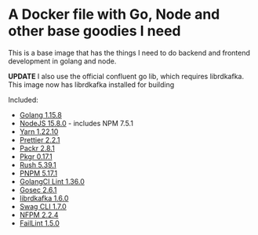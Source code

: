 # A Docker file with Go, Node and other base goodies I need

This is a base image that has the things I need to do backend and frontend development in golang and node.

**UPDATE** I also use the official confluent go lib, which requires librdkafka. This image now has librdkafka installed for building

Included:

- [Golang 1.15.8](https://golang.org/)
- [NodeJS 15.8.0](https://nodejs.org/en/) - includes NPM 7.5.1
- [Yarn 1.22.10](https://www.npmjs.com/package/yarn)
- [Prettier 2.2.1](https://www.npmjs.com/package/prettier)
- [Packr 2.8.1](https://github.com/gobuffalo/packr)
- [Pkgr 0.17.1](https://github.com/markbates/pkger)
- [Rush 5.39.1](https://www.npmjs.com/package/@microsoft/rush)
- [PNPM 5.17.1](https://www.npmjs.com/package/pnpm)
- [GolangCI Lint 1.36.0](https://github.com/golangci/golangci-lint)
- [Gosec 2.6.1](https://github.com/securego/gosec)
- [librdkafka 1.6.0](https://github.com/edenhill/librdkafka)
- [Swag CLI 1.7.0](https://github.com/swaggo/swag)
- [NFPM 2.2.4](https://github.com/goreleaser/nfpm)
- [FailLint 1.5.0](https://github.com/fatih/faillint)
